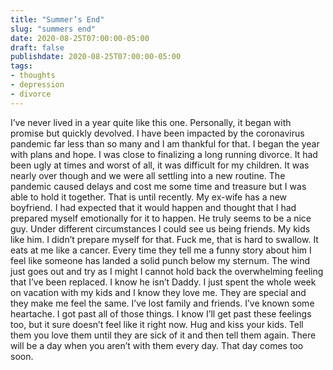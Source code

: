 ```yaml
---
title: "Summer’s End"
slug: "summers end"
date: 2020-08-25T07:00:00-05:00
draft: false
publishdate: 2020-08-25T07:00:00-05:00
tags:
- thoughts
- depression
- divorce
---
```


I’ve never lived in a year quite like this one. Personally, it began with promise but quickly devolved. I have been impacted by the coronavirus pandemic far less than so many and I am thankful for that. I began the year with plans and hope. I was close to finalizing a long running divorce. It had been ugly at times and worst of all, it was difficult for my children. It was nearly over though and we were all settling into a new routine. The pandemic caused delays and cost me some time and treasure but I was able to hold it together. That is until recently. My ex-wife has a new boyfriend. I had expected that it would happen and thought that I had prepared myself emotionally for it to happen. He truly seems to be a nice guy. Under different circumstances I could see us being friends. My kids like him. I didn’t prepare myself for that. Fuck me, that is hard to swallow. It eats at me like a cancer. Every time they tell me a funny story about him I feel like someone has landed a solid punch below my sternum. The wind just goes out and try as I might I cannot hold back the overwhelming feeling that I’ve been replaced. I know he isn’t Daddy. I just spent the whole week on vacation with my kids and I know they love me. They are special and they make me feel the same. I’ve lost family and friends. I’ve known some heartache. I got past all of those things. I know I’ll get past these feelings too, but it sure doesn’t feel like it right now. Hug and kiss your kids. Tell them you love them until they are sick of it and then tell them again. There will be a day when you aren’t with them every day. That day comes too soon.
